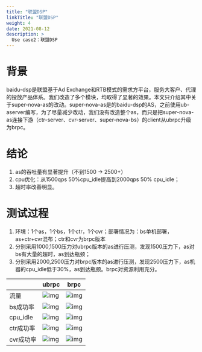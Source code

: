 ```yaml
---
title: "联盟DSP"
linkTitle: "联盟DSP"
weight: 4
date: 2021-08-12
description: >
  Use case2：联盟DSP
---
```

# 背景

baidu-dsp是联盟基于Ad Exchange和RTB模式的需求方平台，服务大客户、代理的投放产品体系。我们改造了多个模块，均取得了显著的效果。本文只介绍其中关于super-nova-as的改动。super-nova-as是的baidu-dsp的AS，之前使用ub-aserver编写，为了尽量减少改动，我们没有改造整个as，而只是把super-nova-as连接下游（ctr-server、cvr-server、super-nova-bs）的client从ubrpc升级为brpc。

# 结论

1. as的吞吐量有显著提升（不到1500 -> 2500+）
2. cpu优化：从1500qps 50%cpu_idle提高到2000qps 50% cpu_idle；
3. 超时率改善明显。

# 测试过程

1. 环境：1个as，1个bs，1个ctr，1个cvr；部署情况为：bs单机部署，as+ctr+cvr混布；ctr和cvr为brpc版本
2. 分别采用1000,1500压力对ubrpc版本的as进行压测，发现1500压力下，as对bs有大量的超时，as到达瓶颈；
3. 分别采用2000,2500压力对brpc版本的as进行压测，发现2500压力下，as机器的cpu_idle低于30%，as到达瓶颈。brpc对资源利用充分。

|          | ubrpc                                    | brpc                                |
| -------- | ---------------------------------------- | ---------------------------------------- |
| 流量       | ![img](../images/baidu_dsp_compare_1.png) | ![img](../images/baidu_dsp_compare_2.png) |
| bs成功率    | ![img](../images/baidu_dsp_compare_3.png) | ![img](../images/baidu_dsp_compare_4.png) |
| cpu_idle | ![img](../images/baidu_dsp_compare_5.png) | ![img](../images/baidu_dsp_compare_6.png) |
| ctr成功率   | ![img](../images/baidu_dsp_compare_7.png) | ![img](../images/baidu_dsp_compare_8.png) |
| cvr成功率   | ![img](../images/baidu_dsp_compare_9.png) | ![img](../images/baidu_dsp_compare_10.png) |